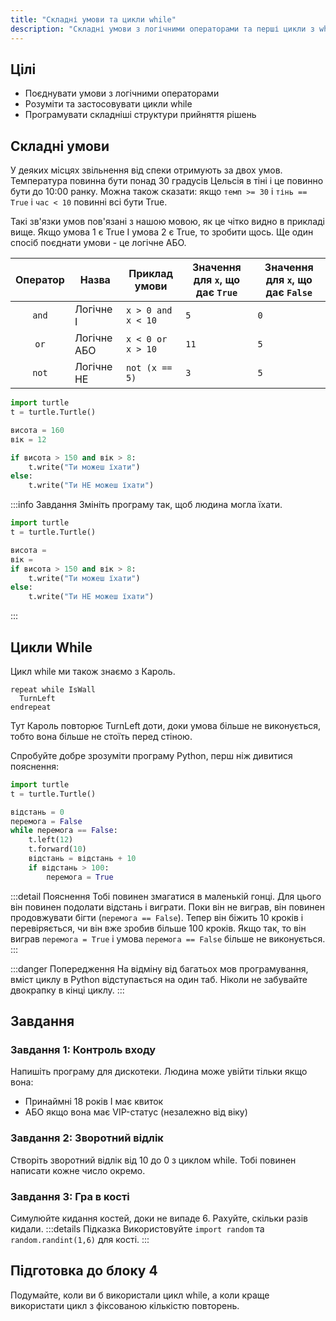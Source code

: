 ```yaml
---
title: "Складні умови та цикли while"
description: "Складні умови з логічними операторами та перші цикли з while."
---
```


## Цілі
- Поєднувати умови з логічними операторами
- Розуміти та застосовувати цикли while
- Програмувати складніші структури прийняття рішень

## Складні умови

У деяких місцях звільнення від спеки отримують за двох умов. Температура повинна бути понад 30 градусів Цельсія в тіні і це повинно бути до 10:00 ранку. Можна також сказати: якщо `темп >= 30` і `тінь == True` і `час < 10` повинні всі бути True.

Такі зв'язки умов пов'язані з нашою мовою, як це чітко видно в прикладі вище. Якщо умова 1 є True І умова 2 є True, то зробити щось. Ще один спосіб поєднати умови - це логічне АБО.

| Оператор | Назва | Приклад умови | Значення для `x`, що дає `True` | Значення для `x`, що дає `False` |
|:-------:|-------|---------------|--------------------------------|--------------------------------|
| `and` | Логічне І | `x > 0 and x < 10` | `5` | `0` |
| `or` | Логічне АБО | `x < 0 or x > 10` | `11` | `5` |
| `not` | Логічне НЕ | `not (x == 5)` | `3` | `5` |

```python
import turtle
t = turtle.Turtle()

висота = 160
вік = 12

if висота > 150 and вік > 8:
    t.write("Ти можеш їхати")
else:
    t.write("Ти НЕ можеш їхати")
```

:::info Завдання
Змініть програму так, щоб людина могла їхати.
```python
import turtle
t = turtle.Turtle()

висота = 
вік = 
if висота > 150 and вік > 8:
    t.write("Ти можеш їхати")
else:
    t.write("Ти НЕ можеш їхати")
```
:::

## Цикли While

Цикл while ми також знаємо з Кароль.

```
repeat while IsWall
  TurnLeft
endrepeat
```

Тут Кароль повторює TurnLeft доти, доки умова більше не виконується, тобто вона більше не стоїть перед стіною.

Спробуйте добре зрозуміти програму Python, перш ніж дивитися пояснення:

```python
import turtle
t = turtle.Turtle()

відстань = 0
перемога = False
while перемога == False:
    t.left(12)
    t.forward(10)
    відстань = відстань + 10
    if відстань > 100:
        перемога = True
```

:::detail Пояснення
Тобі повинен змагатися в маленькій гонці. Для цього він повинен подолати відстань і виграти. Поки він не виграв, він повинен продовжувати бігти (`перемога == False`). Тепер він біжить 10 кроків і перевіряється, чи він вже зробив більше 100 кроків. Якщо так, то він виграв `перемога = True` і умова `перемога == False` більше не виконується.
:::

:::danger Попередження
На відміну від багатьох мов програмування, вміст циклу в Python відступається на один таб. Ніколи не забувайте двокрапку в кінці циклу.
:::

## Завдання

### Завдання 1: Контроль входу
Напишіть програму для дискотеки. Людина може увійти тільки якщо вона:
- Принаймні 18 років І має квиток
- АБО якщо вона має VIP-статус (незалежно від віку)

### Завдання 2: Зворотний відлік
Створіть зворотний відлік від 10 до 0 з циклом while. Тобі повинен написати кожне число окремо.

### Завдання 3: Гра в кості
Симулюйте кидання костей, доки не випаде 6. Рахуйте, скільки разів кидали.
:::details Підказка
Використовуйте `import random` та `random.randint(1,6)` для кості.
:::

## Підготовка до блоку 4
Подумайте, коли ви б використали цикл while, а коли краще використати цикл з фіксованою кількістю повторень.
